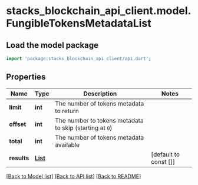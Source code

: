 # stacks_blockchain_api_client.model.FungibleTokensMetadataList

## Load the model package
```dart
import 'package:stacks_blockchain_api_client/api.dart';
```

## Properties
Name | Type | Description | Notes
------------ | ------------- | ------------- | -------------
**limit** | **int** | The number of tokens metadata to return | 
**offset** | **int** | The number to tokens metadata to skip (starting at `0`) | 
**total** | **int** | The number of tokens metadata available | 
**results** | [**List<FungibleTokenMetadata>**](FungibleTokenMetadata.md) |  | [default to const []]

[[Back to Model list]](../README.md#documentation-for-models) [[Back to API list]](../README.md#documentation-for-api-endpoints) [[Back to README]](../README.md)


